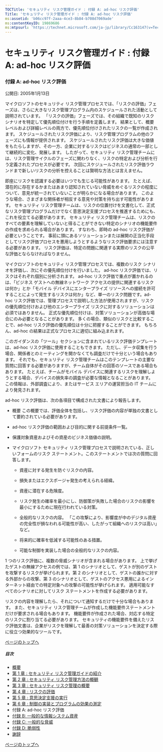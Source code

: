 ```yaml
---
TOCTitle: 'セキュリティ リスク管理ガイド : 付録 A: ad-hoc リスク評価'
Title: 'セキュリティ リスク管理ガイド : 付録 A: ad-hoc リスク評価'
ms:assetid: 'b06cc97f-2aaa-4ce3-8b84-b708d7069ade'
ms:contentKeyID: 19869686
ms:mtpsurl: 'https://technet.microsoft.com/ja-jp/library/Cc163147(v=TechNet.10)'
---
```


セキュリティ リスク管理ガイド : 付録 A: ad-hoc リスク評価
=========================================================

### 付録 A: ad-hoc リスク評価

公開日: 2005年1月13日

マイクロソフトのセキュリティ リスク管理プロセスでは、「リスクの評価」フェーズは、さらに大きなリスク管理プログラム内のスケジュールされた活動として説明されています。 「リスクの評価」フェーズでは、その組織で既知のリスク シナリオを特定して優先順位付けを行う手順を定義します。 結果として、概要レベルおよび詳細レベルの両方で、優先順位付けされたリスクの一覧が作成されます。 スケジュールされたリスク評価により、リスク管理プログラムの他のフェーズにも情報が提供されます。 スケジュールされたリスク評価は大きな価値をもたらしますが、その一方、企業に対するリスクはビジネスの通常の一部として継続的に変化、発展します。 したがって、セキュリティ リスク管理チームには、リスク管理サイクルのフェーズに関わりなく、リスクの特定および分析を行う定義されたプロセスが必要です。 次回にスケジュールされたリスク評価ラウンドまで新しいリスクの分析を控えることは賢明な方法とは言えません。  

即座にリスクを認識する必要はいつでも生じる可能性があります。 たとえば、潜在的に存在するかまたはあまり認知されていない脅威をめぐるリスクの程度について、意見が統一されていないことが明らかになる場合があります。 このような場合、さまざまな関係者が相反する意見や対策を持ち出す可能性があります。 セキュリティ リスク管理チームは、リスクの位置付けを文書化して、正式なリスク管理プログラムだけでなく意思決定支援プロセスを推進するためにも、これを役立てる必要があります。 セキュリティ リスク管理チームは、リスクのすべての要素を理解していないと得ることができない特定のシナリオの機能要件の作成を求められる場合があります。 すなわち、即時の ad-hoc リスク評価が必要ということです。 事前に頭にあるソリューションまたは展開の正当化手段としてリスク評価プロセスを悪用しようとするようなリスク評価要求には注意する必要があります。 リスク評価は、特定の問題に関連する実際のリスクの公平な評価とならなければなりません。

マイクロソフトのセキュリティ リスク管理プロセスでは、複数のリスク シナリオを評価し、次にその優先順位付けを行いました。 ad-hoc リスク評価では、リスクはそれぞれ個別に分析されます。 ad-hoc リスク評価で重点が置かれるのは、「ビジネス ゲストへの無線ネットワーク アクセスの提供に関連するリスクは何か」とか「モバイル デバイスにエンタープライズ リソースへの接続を許可することによって発生するリスクは何か」など、単一のリスク問題です。ad-hoc リスク評価では、管理プロセスで説明した方法が使用されますが、リスクの優先順位付けおよび他のエンタープライズ リスクに対するソリューションは必須ではありません。 正式な優先順位付けは、対策ソリューションが高価な場合にのみ必要となることがあります。 多くの場合、類似のリスクと比較することで、ad-hoc リスク評価の優先順位は十分に把握することができます。 もちろん、ad-hoc の結果は正式なプロセスに適切に組み込まれます。

このガイダンスの「ツール」セクションに含まれているリスク評価テンプレートは、ad-hoc リスク評価に使用することもできます。 ただし、データ収集を行う場合、関係者とのミーティングを開かなくても調査だけで十分という場合もあります。 それでも、セキュリティ リスク管理チームはこのテンプレートの主要な質問に回答する必要がありますが、チーム自体がその回答のソースである場合もあります。 たとえば、チームがモバイル デバイスに関連するリスクを理解しようとする場合、デバイスの損失率の調査が必要な情報となることがあります。 この情報は、外部調査により、またはサービス エリアの運営担当の IT チームにより発見されます。

ad-hoc リスク評価は、次の各項目で構成された文書により報告します。

-   概要 この概要では、評価全体を包括し、リスク評価の内容が単独の文書として要約されている必要があります。

-   ad-hoc リスク評価の範囲および目的に関する前提条件一覧。

-   保護対象資産およびその資産のビジネス価値の説明。

-   マイクロソフト セキュリティ リスク管理プロセスで説明されている、正しいフォームのリスク ステートメント。このステートメントでは次の質問に回答します。

    -   資産に対する発生を防ぐリスクの内容。

    -   損失またはエクスポージャ発生の考えられる経緯。

    -   資産に潜在する危険度。

    -   リスク発生の確率を最小にし、防御策が失敗した場合のリスクの影響を最小にするために現在行われている対策。

    -   全般的なリスクの内容。 「この攻撃により、影響度が中のデジタル資産の完全性が損なわれる可能性が高い、したがって組織へのリスクは高い」など。

    -   将来的に確率を低減する可能性のある措置。

    -   可能な制御を実装した場合の全般的なリスクの内容。

1 つのリスク評価に、複数の脅威シナリオが含まれる場合があります。 上で挙げたゲストの無線アクセスの例では、第 1 のシナリオとして、ゲストが別のゲストを攻撃するリスクが挙げられます。第 2 のシナリオとして、ゲストの誰かに対する外部からの攻撃、第 3 のシナリオとして、ゲストのアクセス悪用によるインターネット経由での特定対象への攻撃の可能性が挙げられます。 適用可能なすべてのシナリオに対してリスク ステートメントを作成する必要があります。

リスクの内容を理解したら、それについて通知するだけで十分な場合もあります。 また、セキュリティ リスク管理チームが作成した機能要件ステートメントだけが要求される場合もあります。 機能要件が作成された場合、対応する特定のリスクに割り当てる必要があります。 セキュリティの機能要件を備えたリスク評価文書は、企業がリスクを理解して最善の対策ソリューションを決定する際に役立つ効果的なツールです。

[](#mainsection)[ページのトップへ](#mainsection)

##### 目次

-   [概要](https://technet.microsoft.com/ja-jp/library/b3e09f12-b0dc-4a9d-946c-ac092c2994eb(v=TechNet.10))
-   [第 1 章 : セキュリティ リスク管理ガイドの紹介](https://technet.microsoft.com/ja-jp/library/23a5cdd6-e148-4663-95d5-22f9a45ba0a7(v=TechNet.10))
-   [第 2 章 : セキュリティ リスク管理方法の概観](https://technet.microsoft.com/ja-jp/library/fbab4700-db53-4bfc-a595-3f5ec41291d7(v=TechNet.10))
-   [第 3 章 : セキュリティ リスク管理の概要](https://technet.microsoft.com/ja-jp/library/fc9856f8-d963-4046-9700-46b8a60a4d07(v=TechNet.10))
-   [第 4 章 : リスクの評価](https://technet.microsoft.com/ja-jp/library/1f2374e3-921d-4261-9aac-2ce6f594b5a8(v=TechNet.10))
-   [第 5 章 : 意思決定支援の実行](https://technet.microsoft.com/ja-jp/library/c07e7a11-1eb6-4335-9d81-d8c6b8184959(v=TechNet.10))
-   [第 6 章 : 制御の実装とプログラムの効果の測定](https://technet.microsoft.com/ja-jp/library/d75cfc15-9a52-4d66-b13c-fab1e5ae57c4(v=TechNet.10))
-   付録 A: ad-hoc リスク評価
-   [付録 B: 一般的な情報システム資産](https://technet.microsoft.com/ja-jp/library/ff59725b-d61b-48f7-9019-9f2f6c59e2d4(v=TechNet.10))
-   [付録 C: 一般的な脅威](https://technet.microsoft.com/ja-jp/library/bc5eff74-2fea-4373-9658-3080c7319054(v=TechNet.10))
-   [付録 D: 脆弱性](https://technet.microsoft.com/ja-jp/library/dc2cb11c-5cc0-4eac-b483-ddc96083011c(v=TechNet.10))
-   [謝辞](https://technet.microsoft.com/ja-jp/library/6efeeabd-b1e6-4af4-a9ac-fd912076bcb0(v=TechNet.10))

[](#mainsection)[ページのトップへ](#mainsection)

